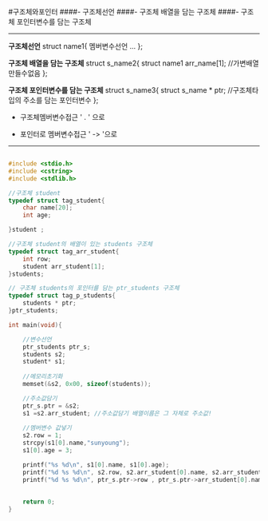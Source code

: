 #구조체와포인터
####- 구조체선언
####- 구조체 배열을 담는 구조체
####- 구조체 포인터변수를 담는 구조체

---
**구조체선언**
struct name1{
    멤버변수선언
    ...
};

**구조체 배열을 담는 구조체**
struct s_name2{
    struct name1 arr_name[1];  //가변배열만들수없음
};

**구조체 포인터변수를 담는 구조체**
struct s_name3{
    struct s_name * ptr;  //구조체타입의 주소를 담는 포인터변수
};

- 구조체멤버변수접근
' . ' 으로

- 포인터로 멤버변수접근
' -> '으로

---

```cpp

#include <stdio.h>
#include <cstring>
#include <stdlib.h>

//구조체 student
typedef struct tag_student{
	char name[20];
	int age;

}student ;

//구조체 student의 배열이 있는 students 구조체
typedef struct tag_arr_student{
	int row;
	student arr_student[1];
}students;

// 구조체 students의 포인터를 담는 ptr_students 구조체
typedef struct tag_p_students{
	students * ptr;
}ptr_students;

int main(void){

	//변수선언
	ptr_students ptr_s;
	students s2; 
	student* s1;
	
	//메모리초기화
	memset(&s2, 0x00, sizeof(students));  

	//주소값담기
	ptr_s.ptr = &s2; 
	s1 =s2.arr_student; //주소값담기 배열이름은 그 자체로 주소값!
	
	//멤버변수 값넣기
	s2.row = 1;
	strcpy(s1[0].name,"sunyoung");
	s1[0].age = 3;

	printf("%s %d\n", s1[0].name, s1[0].age);
	printf("%d %s %d\n", s2.row, s2.arr_student[0].name, s2.arr_student[0].age);  //멤버변수 . 접근
	printf("%d %s %d\n", ptr_s.ptr->row , ptr_s.ptr->arr_student[0].name, ptr_s.ptr->arr_student[0].age); //멤버변수 -> 접근
	
	
	return 0;
}

```